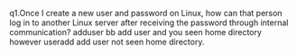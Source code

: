 q1.Once I create a new user and password on Linux, how can that person log in to another Linux server after receiving the password through internal communication?
 adduser bb  add user and you seen home directory however useradd add user not seen home directory.
